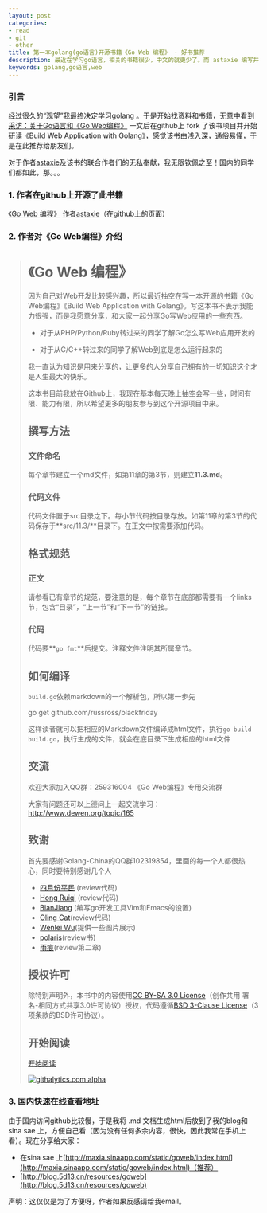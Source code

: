 ```yaml
---
layout: post
categories: 
- read
- git
- other
title: 第一本golang(go语言)开源书籍《Go Web 编程》 - 好书推荐
description: 最近在学习go语言，相关的书籍很少，中文的就更少了。而 astaxie 编写并开源了 《Go Web编程》《Build Web Application with Golang》。
keywords: golang,go语言,web
---
```


### 引言
经过很久的“观望”我最终决定学习[golang](http://code.google.com/p/golang/) 。于是开始找资料和书籍，无意中看到 [采访：关于Go语言和《Go Web编程》](http://www.infoq.com/cn/articles/go-web-programming-interview) 一文后在github上 fork 了该书项目并开始研读《Build Web Application with Golang》，感觉该书由浅入深，通俗易懂，于是在此推荐给朋友们。

对于作者[astaxie](https://github.com/astaxie/)及该书的联合作者们的无私奉献，我无限钦佩之至！国内的同学们都如此，那。。。

### 1. 作者在github上开源了此书籍
 [《Go Web 编程》](https://github.com/astaxie/build-web-application-with-golang) 
 [作者astaxie](https://github.com/astaxie/)（在github上的页面）
 
### 2. 作者对《Go Web编程》介绍 

> # 《Go Web 编程》
> 因为自己对Web开发比较感兴趣，所以最近抽空在写一本开源的书籍《Go Web编程》《Build Web Application with Golang》。写这本书不表示我能力很强，而是我愿意分享，和大家一起分享Go写Web应用的一些东西。
> 
> - 对于从PHP/Python/Ruby转过来的同学了解Go怎么写Web应用开发的
> 
> - 对于从C/C++转过来的同学了解Web到底是怎么运行起来的
> 
> 我一直认为知识是用来分享的，让更多的人分享自己拥有的一切知识这个才是人生最大的快乐。
> 
> 这本书目前我放在Github上，我现在基本每天晚上抽空会写一些，时间有限、能力有限，所以希望更多的朋友参与到这个开源项目中来。
> 
> 
> ## 撰写方法
> ### 文件命名
> 每个章节建立一个md文件，如第11章的第3节，则建立**11.3.md**。
> ### 代码文件
> 代码文件置于src目录之下。每小节代码按目录存放。如第11章的第3节的代码保存于**src/11.3/**目录下。在正文中按需要添加代码。
> 
> ## 格式规范
> ### 正文
> 请参看已有章节的规范，要注意的是，每个章节在底部都需要有一个links节，包含“目录”，“上一节”和“下一节”的链接。
> ### 代码
> 代码要**`go fmt`**后提交。注释文件注明其所属章节。
> 
> ## 如何编译
> `build.go`依赖markdown的一个解析包，所以第一步先
> 
> 	go get github.com/russross/blackfriday
> 
> 这样读者就可以把相应的Markdown文件编译成html文件，执行`go build build.go`，执行生成的文件，就会在底目录下生成相应的html文件
> 
> ## 交流
> 欢迎大家加入QQ群：259316004 《Go Web编程》专用交流群
> 
> 大家有问题还可以上德问上一起交流学习：http://www.dewen.org/topic/165
> 
> ## 致谢
> 首先要感谢Golang-China的QQ群102319854，里面的每一个人都很热心，同时要特别感谢几个人
> 
>  - [四月份平民](https://plus.google.com/110445767383269817959) (review代码)
>  - [Hong Ruiqi](https://github.com/hongruiqi) (review代码)
>  - [BianJiang](https://github.com/border) (编写go开发工具Vim和Emacs的设置)
>  - [Oling Cat](https://github.com/OlingCat)(review代码)
>  - [Wenlei Wu](mailto:spadesacn@gmail.com)(提供一些图片展示)
>  - [polaris](https://github.com/polaris1119)(review书)
>  - [雨痕](https://github.com/qyuhen)(review第二章)
> 
> ## 授权许可
> 除特别声明外，本书中的内容使用[CC BY-SA 3.0 License](http://creativecommons.org/licenses/by-sa/3.0/)（创作共用 署名-相同方式共享3.0许可协议）授权，代码遵循[BSD 3-Clause License](<https://github.com/astaxie/build-web-application-with-golang/blob/master/LICENSE.md>)（3项条款的BSD许可协议）。
> 
> ## 开始阅读
> [开始阅读](<https://github.com/astaxie/build-web-application-with-golang/blob/master/preface.md>)
> 
> 
> [![githalytics.com alpha](https://cruel-carlota.pagodabox.com/44c98c9d398b8319b6e87edcd3e34144 "githalytics.com")](http://githalytics.com/astaxie/build-web-application-with-golang)
> 

### 3. 国内快速在线查看地址

由于国内访问github比较慢，于是我将 .md 文档生成html后放到了我的blog和sina sae 上，方便自己看（因为没有任何多余内容，很快，因此我常在手机上看）。现在分享给大家：

 + 在sina sae 上[http://maxia.sinaapp.com/static/goweb/index.html](http://maxia.sinaapp.com/static/goweb/index.html)（推荐）
 + [http://blog.5d13.cn/resources/goweb](http://blog.5d13.cn/resources/goweb)

声明：这仅仅是为了方便呀，作者如果反感请给我email。

